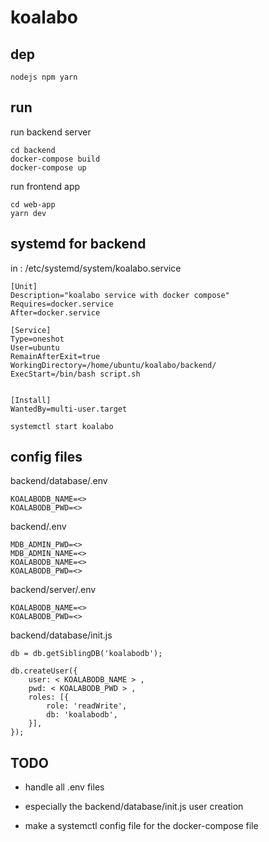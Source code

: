 # koalabo

## dep

```
nodejs npm yarn
```

## run
run backend server
```
cd backend
docker-compose build
docker-compose up
```
run frontend app
```
cd web-app
yarn dev
```

## systemd for backend 
in : /etc/systemd/system/koalabo.service
```
[Unit]
Description="koalabo service with docker compose"
Requires=docker.service
After=docker.service

[Service]
Type=oneshot
User=ubuntu
RemainAfterExit=true
WorkingDirectory=/home/ubuntu/koalabo/backend/
ExecStart=/bin/bash script.sh


[Install]
WantedBy=multi-user.target
```

```
systemctl start koalabo
```



## config files

backend/database/.env

```
KOALABODB_NAME=<>
KOALABODB_PWD=<>
```

backend/.env

```
MDB_ADMIN_PWD=<>
MDB_ADMIN_NAME=<>
KOALABODB_NAME=<>
KOALABODB_PWD=<>
```

backend/server/.env

```
KOALABODB_NAME=<>
KOALABODB_PWD=<>
```

backend/database/init.js

```
db = db.getSiblingDB('koalabodb');

db.createUser({
    user: < KOALABODB_NAME > ,
    pwd: < KOALABODB_PWD > ,
    roles: [{
        role: 'readWrite',
        db: 'koalabodb',
    }],
});
```

## TODO

- handle all .env files

- especially the backend/database/init.js user creation

- make a systemctl config file for the docker-compose file

